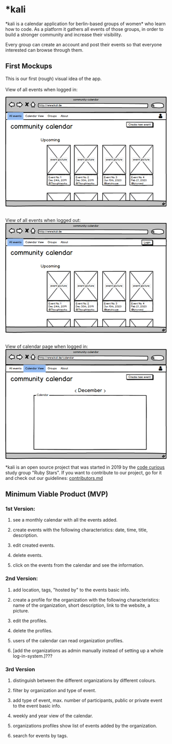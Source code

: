 # \*kali

\*kali is a calendar application for berlin-based groups of women* who learn how to code.
As a platform it gathers all events of those groups, in order to build a stronger community and increase their visibility. 

Every group can create an account and post their events so that everyone interested can browse through them.

## First Mockups
This is our first (rough) visual idea of the app. <br><br>
View of all events when logged in:

![Mockup of all events when logged in](images/All_events.logged_in.png) 
<br><br>

View of all events when logged out:
![Mockup of all events when logged out](images/All_events.logged_out.png)
<br><br>

View of calendar page when logged in:
![Mockup of calendar view when logged in](images/Calendar_view.logged_in.png)

\*kali is an open source project that was started in 2019 by the [code curious](https://www.codecurious.org) study group "Ruby Stars". If you want to contribute to our project, go for it and check out our guidelines: [contributors.md](CONTRIBUTORS.md)


## Minimum Viable Product (MVP) </br>

### 1st Version:

1) see a monthly calendar with all the events added. 

2) create events with the following characteristics: date, time, title, description.

3) edit created events.

4) delete events.
    
5) click on the events from the calendar and see the information.

### 2nd Version:

1) add location, tags, "hosted by" to the events basic info.

2) create a profile for the organization with the following characteristics: name of the organization, short description, link to the website, a picture.

3) edit the profiles.

4) delete the profiles.

5) users of the calendar can read organization profiles. 

6) [add the organizations as admin manually instead of setting up a whole log-in-system.]???

### 3rd Version

1) distinguish between the different organizations by different colours.

2) filter by organization and type of event.

3) add type of event, max. number of participants, public or private event to the event basic info.

4) weekly and year view of the calendar.

5) organizations profiles show list of events added by the organization.

6) search for events by tags.
